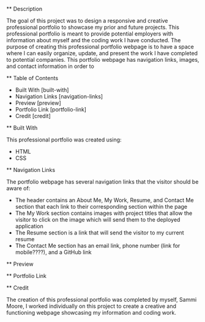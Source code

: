 ** Description

The goal of this project was to design a responsive and creative professional portfolio to showcase my prior and future projects. This professional portfolio is meant to provide potential employers with information about myself and the coding work I have conducted. The purpose of creating this professional portfolio webpage is to have a space where I can easily organize, update, and present the work I have completed to potential companies. 
This portfolio webpage has navigation links, images, and contact information in order to 

** Table of Contents
- Built With [built-with]
- Navigation Links [navigation-links]
- Preview [preview]
- Portfolio Link [portfolio-link]
- Credit [credit]

** Built With

This professional portfolio was created using:
- HTML
- CSS

** Navigation Links

The portfolio webpage has several navigation links that the visitor should be aware of:
- The header contains an About Me, My Work, Resume, and Contact Me section that each link to their corresponding section within the page
- The My Work section contains images with project titles that allow the visitor to click on the image which will send them to the deployed application
- The Resume section is a link that will send the visitor to my current resume
- The Contact Me section has an email link, phone number (link for mobile????), and a GitHub link

** Preview

** Portfolio Link

** Credit

The creation of this professional portfolio was completed by myself, Sammi Moore, I worked individually on this project to create a creative and functioning webpage showcasing my information and coding work. 

